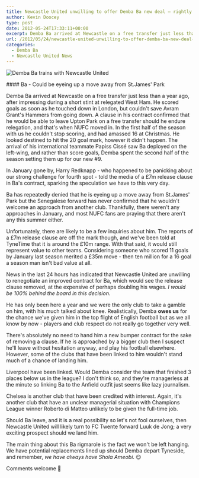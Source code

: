 ```yaml
---
title: Newcastle United unwilling to offer Demba Ba new deal – rightly so
author: Kevin Doocey
type: post
date: 2012-05-24T17:33:11+00:00
excerpt: Demba Ba arrived at Newcastle on a free transfer just less than a year ago, after impressing during a short stint at relegated West Ham. He scored goals as soon as he touched down in..
url: /2012/05/24/newcastle-united-unwilling-to-offer-demba-ba-new-deal-rightly-so/
categories:
  - Demba Ba
  - Newcastle United News
---
```


![Demba Ba trains with Newcastle United](https://www.tynetime.com/wp-content/uploads/2012/05/Demba-Ba-NUFC_2012.jpg "Demba-Ba-NUFC_2012")

#### Ba - Could be eyeing up a move away from St.James' Park

Demba Ba arrived at Newcastle on a free transfer just less than a year ago, after impressing during a short stint at relegated West Ham. He scored goals as soon as he touched down in London, but couldn't save Avram Grant's Hammers from going down. A clause in his contract confirmed that he would be able to leave Upton Park on a free transfer should he endure relegation, and that's when NUFC moved in. In the first half of the season with us he couldn't stop scoring, and  had amassed 16 at Christmas. He looked destined to hit the 20 goal mark, however it didn't happen. The arrival of his international teammate Papiss Cissé saw Ba deployed on the left-wing, and rather than score goals, Demba spent the second half of the season setting them up for our new #9.

In January gone by, Harry Redknapp - who happened to be panicking about our strong challenge for fourth spot - told the media of a £7m release clause in Ba's contract, sparking the speculation we have to this very day.

Ba has repeatedly denied that he is eyeing up a move away from St.James' Park but the Senegalese forward has never confirmed that he wouldn't welcome an approach from another club. Thankfully, there weren't any approaches in January, and most NUFC fans are praying that there aren't any this summer either.

Unfortunately, there are likely to be a few inquiries about him. The reports of a £7m release clause are off the mark though, and we've been told at TyneTime that it is around the £10m range. With that said, it would still represent value to other teams. Considering someone who scored 11 goals by January last season merited a £35m move - then ten million for a 16 goal a season man isn't bad value at all.

News in the last 24 hours has indicated that Newcastle United are unwilling to renegotiate an improved contract for Ba, which would see the release clause removed, at the expensive of perhaps doubling his wages. _I would be 100% behind the board in this decision._

He has only been here a year and we were the only club to take a gamble on him, with his much talked about knee. Realistically, Demba **owes us** for the chance we've given him in the top flight of English football but as we all know by now - players and club respect do not really go together very well.

There's absolutely no need to hand him a new bumper contract for the sake of removing a clause. If he is approached by a bigger club then I suspect he'll leave without hesitation anyway, and play his football elsewhere. However, some of the clubs that have been linked to him wouldn't stand much of a chance of landing him.

Liverpool have been linked. Would Demba consider the team that finished 3 places below us in the league? I don't think so, and they're managerless at the minute so linking Ba to the Anfield outfit just seems like lazy journalism.

Chelsea is another club that have been credited with interest. Again, it's another club that have an unclear managerial situation with Champions League winner Roberto di Matteo unlikely to be given the full-time job.

Should Ba leave, and it is a real possibility so let's not fool ourselves, then Newcastle United will likely turn to FC Twente forward Luuk de Jong; a very exciting prospect should we land him.

The main thing about this Ba rigmarole is the fact we won't be left hanging. We have potential replacements lined up should Demba depart Tyneside, and remember, _we have always have Shola Ameobi_. 😉

Comments welcome 🙂
